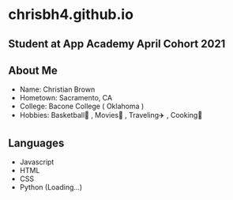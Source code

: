 # chrisbh4.github.io

## Student at App Academy April Cohort 2021

## About Me

* Name: Christian Brown
* Hometown: Sacramento, CA
* College: Bacone College ( Oklahoma )
* Hobbies: Basketball🏀  , Movies🎥  , Traveling✈️ , Cooking🥘

## Languages
* Javascript
* HTML
* CSS
* Python (Loading...)



